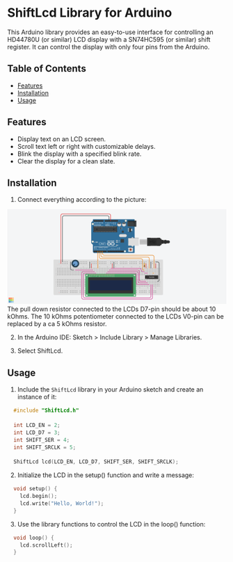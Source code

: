 # ShiftLcd Library for Arduino

This Arduino library provides an easy-to-use interface for controlling an HD44780U (or similar) LCD display with a SN74HC595 (or similar) shift register. It can control the display with only four pins from the Arduino. 

## Table of Contents

- [Features](#features)
- [Installation](#installation)
- [Usage](#usage)

## Features

- Display text on an LCD screen.
- Scroll text left or right with customizable delays.
- Blink the display with a specified blink rate.
- Clear the display for a clean slate.

## Installation
1. Connect everything according to the picture:

![Connections](extras/Connections.png)
The pull down resistor connected to the LCDs D7-pin should be about 10 kOhms.
The 10 kOhms potentiometer connected to the LCDs V0-pin can be replaced by a ca 5 kOhms resistor.


2. In the Arduino IDE: Sketch > Include Library > Manage Libraries.

3. Select ShiftLcd.

## Usage

1. Include the `ShiftLcd` library in your Arduino sketch and create an instance of it:

```cpp
  #include "ShiftLcd.h"

  int LCD_EN = 2;
  int LCD_D7 = 3; 
  int SHIFT_SER = 4; 
  int SHIFT_SRCLK = 5;

  ShiftLcd lcd(LCD_EN, LCD_D7, SHIFT_SER, SHIFT_SRCLK);
```
2. Initialize the LCD in the setup() function and write a message:

```cpp
  void setup() {
    lcd.begin();
    lcd.write("Hello, World!");
  }
```
3. Use the library functions to control the LCD in the loop() function:

```cpp
  void loop() {
    lcd.scrollLeft();
  }
```
